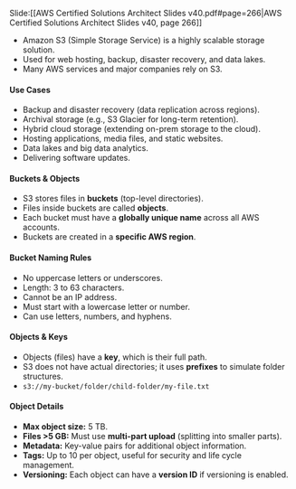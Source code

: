 Slide:[[AWS Certified Solutions Architect Slides v40.pdf#page=266|AWS Certified Solutions Architect Slides v40, page 266]]

- Amazon S3 (Simple Storage Service) is a highly scalable storage solution.
- Used for web hosting, backup, disaster recovery, and data lakes.
- Many AWS services and major companies rely on S3.

#### **Use Cases**

- Backup and disaster recovery (data replication across regions).
- Archival storage (e.g., S3 Glacier for long-term retention).
- Hybrid cloud storage (extending on-prem storage to the cloud).
- Hosting applications, media files, and static websites.
- Data lakes and big data analytics.
- Delivering software updates.

#### **Buckets & Objects**

- S3 stores files in **buckets** (top-level directories).
- Files inside buckets are called **objects**.
- Each bucket must have a **globally unique name** across all AWS accounts.
- Buckets are created in a **specific AWS region**.

#### **Bucket Naming Rules**

- No uppercase letters or underscores.
- Length: 3 to 63 characters.
- Cannot be an IP address.
- Must start with a lowercase letter or number.
- Can use letters, numbers, and hyphens.

#### **Objects & Keys**

- Objects (files) have a **key**, which is their full path.
- S3 does not have actual directories; it uses **prefixes** to simulate folder structures.
- `s3://my-bucket/folder/child-folder/my-file.txt`

#### **Object Details**

- **Max object size:** 5 TB.
- **Files >5 GB:** Must use **multi-part upload** (splitting into smaller parts).
- **Metadata:** Key-value pairs for additional object information.
- **Tags:** Up to 10 per object, useful for security and life cycle management.
- **Versioning:** Each object can have a **version ID** if versioning is enabled.